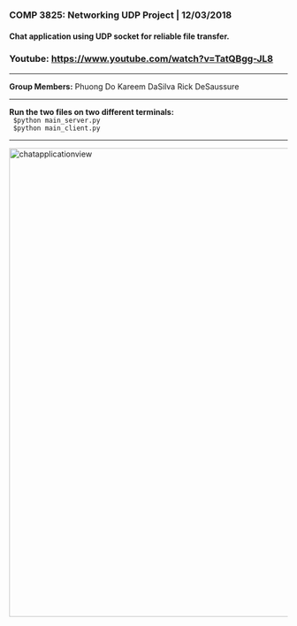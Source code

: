 
### COMP 3825: Networking UDP Project | 12/03/2018
#### Chat application using UDP socket for reliable file transfer.
### Youtube: https://www.youtube.com/watch?v=TatQBgg-JL8
<hr>
<b>Group Members:</b>
Phuong Do
Kareem DaSilva
Rick DeSaussure
<hr>
<b>Run the two files on two different terminals:</b>
<br>
<code> $python main_server.py </code>
<br>
<code> $python main_client.py </code>
<hr>

<img width="848" alt="chatapplicationview" src="https://user-images.githubusercontent.com/46738881/52171109-5f1fd500-271c-11e9-8bcb-8b3552ee0fd5.PNG">
